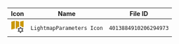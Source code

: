 | Icon | Name | File ID |
| ---  | ---  | ---     |
| ![](LightmapParameters%20Icon.png) | `LightmapParameters Icon` | `4013884910206294973` |
